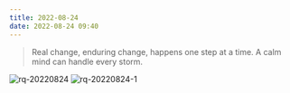 ```yaml
---
title: 2022-08-24
date: 2022-08-24 09:40
---
```


> Real change, enduring change, happens one step at a time.
> A calm mind can handle every storm.

![rq-20220824](http://images.iotop.work/upic/2022824-rq-20220824.jpg)
![rq-20220824-1](http://images.iotop.work/upic/2022824-rq-20220824-1.jpg)
